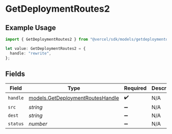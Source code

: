 # GetDeploymentRoutes2

## Example Usage

```typescript
import { GetDeploymentRoutes2 } from "@vercel/sdk/models/getdeploymentop.js";

let value: GetDeploymentRoutes2 = {
  handle: "rewrite",
};
```

## Fields

| Field                                                                      | Type                                                                       | Required                                                                   | Description                                                                |
| -------------------------------------------------------------------------- | -------------------------------------------------------------------------- | -------------------------------------------------------------------------- | -------------------------------------------------------------------------- |
| `handle`                                                                   | [models.GetDeploymentRoutesHandle](../models/getdeploymentrouteshandle.md) | :heavy_check_mark:                                                         | N/A                                                                        |
| `src`                                                                      | *string*                                                                   | :heavy_minus_sign:                                                         | N/A                                                                        |
| `dest`                                                                     | *string*                                                                   | :heavy_minus_sign:                                                         | N/A                                                                        |
| `status`                                                                   | *number*                                                                   | :heavy_minus_sign:                                                         | N/A                                                                        |